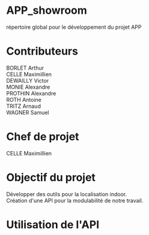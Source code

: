# APP_showroom
répertoire global pour le développement du projet APP

# Contributeurs
BORLET Arthur<br>
CELLE Maximillien<br>
DEWAILLY Victor<br>
MONIE Alexandre<br>
PROTHIN Alexandre<br>
ROTH Antoine<br>
TRITZ Arnaud<br>
WAGNER Samuel<br>

# Chef de projet
CELLE Maximillien

# Objectif du projet
Développer des outils pour la localisation indoor.<br>
Création d'une API pour la modulabilité de notre travail.

# Utilisation de l'API
